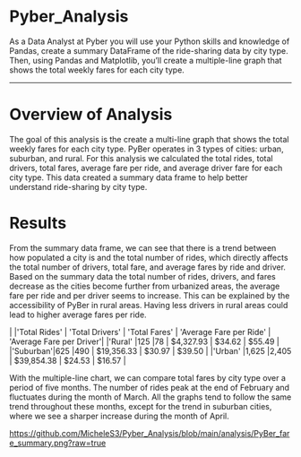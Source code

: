 # Pyber_Analysis

As a Data Analyst at Pyber you will use your Python skills and knowledge of Pandas, create a summary DataFrame of the ride-sharing data by city type. Then, using Pandas and Matplotlib, you’ll create a multiple-line graph that shows the total weekly fares for each city type. 

---

# Overview of Analysis

The goal of this analysis is the create a multi-line graph that shows the total weekly fares for each city type.  PyBer operates in 3 types of cities: urban, suburban, and rural.  For this analysis we calculated the total rides, total drivers, total fares, average fare per ride, and average driver fare for each city type.  This data created a summary data frame to help better understand ride-sharing by city type.

# Results

From the summary data frame, we can see that there is a trend between how populated a city is and the total number of rides, which directly affects the total number of drivers, total fare, and average fares by ride and driver.  Based on the summary data the total number of rides, drivers, and fares decrease as the cities become further from urbanized areas, the average fare per ride and per driver seems to increase.  This can be explained by the accessibility of PyBer in rural areas.  Having less drivers in rural areas could lead to higher average fares per ride.

|          |'Total Rides' | 'Total Drivers' | 'Total Fares' | 'Average Fare per Ride' | 'Average Fare per Driver'|
|'Rural'   |125           |78               | $4,327.93     | $34.62                  | $55.49                   |
|'Suburban'|625           |490              | $19,356.33    | $30.97                  | $39.50                   |
|'Urban'   |1,625         |2,405            | $39,854.38    | $24.53                  | $16.57                   |

With the multiple-line chart, we can compare total fares by city type over a period of five months. The number of rides peak at the end of February and fluctuates during the month of March. All the graphs tend to follow the same trend throughout these months, except for the trend in suburban cities, where we see a sharper increase during the month of April. 

https://github.com/MicheleS3/Pyber_Analysis/blob/main/analysis/PyBer_fare_summary.png?raw=true

